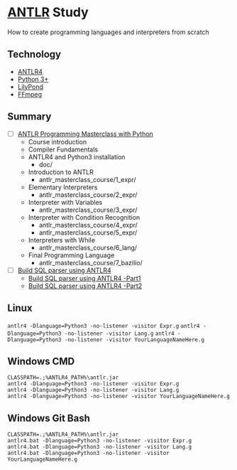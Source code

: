 # [ANTLR](https://github.com/antlr/antlr4) Study

How to create programming languages and interpreters from scratch

## Technology

- [ANTLR4](https://github.com/antlr/antlr4)
- [Python 3+](https://www.python.org/)
- [LilyPond](https://lilypond.org/)
- [FFmpeg](https://ffmpeg.org/)

## Summary

- [ ] [ANTLR Programming Masterclass with Python](https://www.udemy.com/course/antlr-programming-masterclass-with-python)
  - Course introduction
  - Compiler Fundamentals
  - ANTLR4 and Python3 installation
    - doc/
  - Introduction to ANTLR
    - antlr_masterclass_course/1_expr/
  - Elementary Interpreters
    - antlr_masterclass_course/2_expr/
  - Interpreter with Variables
    - antlr_masterclass_course/3_expr/
  - Interpreter with Condition Recognition
    - antlr_masterclass_course/4_expr/
    - antlr_masterclass_course/5_expr/
  - Interpreters with While
    - antlr_masterclass_course/6_lang/
  - Final Programming Language
    - antlr_masterclass_course/7_bazilio/
- [ ] [Build SQL parser using ANTLR4](https://github.com/codersasi/pocketsDB)
  - [Build SQL parser using ANTLR4 -Part1](https://medium.com/@sasidharc/build-sql-parser-using-antlr4-part1-2044916a8406)
  - [Build SQL parser using ANTLR4 -Part2](https://medium.com/@sasidharc/build-sql-parser-using-antlr4-part2-1f8cdb011721)

## Linux

`antlr4 -Dlanguage=Python3 -no-listener -visitor Expr.g`
`antlr4 -Dlanguage=Python3 -no-listener -visitor Lang.g`
`antlr4 -Dlanguage=Python3 -no-listener -visitor YourLanguageNameHere.g`

## Windows CMD
```
CLASSPATH=.;%ANTLR4_PATH%\antlr.jar
antlr4 -Dlanguage=Python3 -no-listener -visitor Expr.g
antlr4 -Dlanguage=Python3 -no-listener -visitor Lang.g
antlr4 -Dlanguage=Python3 -no-listener -visitor YourLanguageNameHere.g
```

## Windows Git Bash
```
CLASSPATH=.;%ANTLR4_PATH%\antlr.jar
antlr4.bat -Dlanguage=Python3 -no-listener -visitor Expr.g
antlr4.bat -Dlanguage=Python3 -no-listener -visitor Lang.g
antlr4.bat -Dlanguage=Python3 -no-listener -visitor YourLanguageNameHere.g
```
